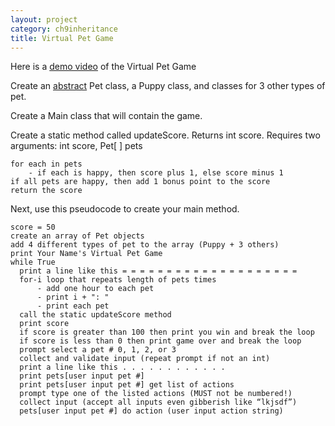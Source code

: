 ```yaml
---
layout: project
category: ch9inheritance
title: Virtual Pet Game
---
```


Here is a [demo video](https://drive.google.com/file/d/12lmCfq5ru7Vth4apWrTKk2eomeqEvJ-J/view?usp=sharing) of the Virtual Pet Game

Create an [abstract](https://www.w3schools.com/java/java_abstract.asp) Pet class, a Puppy class, and classes for 3 other types of pet.

Create a Main class that will contain the game.

Create a static method called updateScore. Returns int score. Requires two arguments: int score, Pet[ ] pets
```
for each in pets
    - if each is happy, then score plus 1, else score minus 1
if all pets are happy, then add 1 bonus point to the score
return the score
```

Next, use this pseudocode to create your main method.

```
score = 50
create an array of Pet objects
add 4 different types of pet to the array (Puppy + 3 others)
print Your Name's Virtual Pet Game
while True
  print a line like this = = = = = = = = = = = = = = = = = = = =
  for-i loop that repeats length of pets times
      - add one hour to each pet
      - print i + ": "
      - print each pet
  call the static updateScore method
  print score
  if score is greater than 100 then print you win and break the loop
  if score is less than 0 then print game over and break the loop
  prompt select a pet # 0, 1, 2, or 3
  collect and validate input (repeat prompt if not an int)
  print a line like this . . . . . . . . . . . .
  print pets[user input pet #]
  print pets[user input pet #] get list of actions
  prompt type one of the listed actions (MUST not be numbered!)
  collect input (accept all inputs even gibberish like “lkjsdf”)
  pets[user input pet #] do action (user input action string)
```
